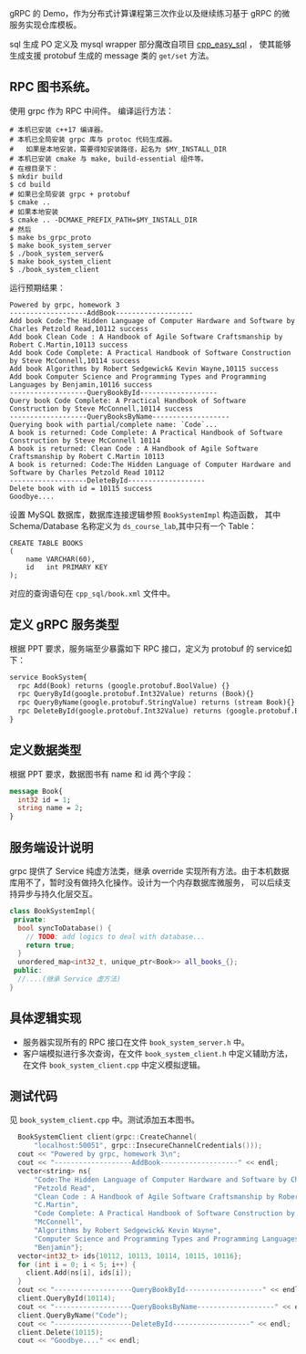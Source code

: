 <!--encoding: UTF-8 -->

gRPC 的 Demo，作为分布式计算课程第三次作业以及继续练习基于 gRPC 的微服务实现仓库模板。

sql 生成 PO 定义及 mysql wrapper 部分魔改自项目 [cpp_easy_sql](https://github.com/liuping001/cpp_easy_sql) ，
使其能够生成支援 protobuf 生成的 message 类的 `get/set` 方法。

## RPC 图书系统。

使用 grpc 作为 RPC 中间件。 编译运行方法：

```shell
# 本机已安装 c++17 编译器。
# 本机已全局安装 grpc 库与 protoc 代码生成器。
#   如果是本地安装，需要得知安装路径，起名为 $MY_INSTALL_DIR
# 本机已安装 cmake 与 make, build-essential 组件等。
# 在根目录下：
$ mkdir build
$ cd build
# 如果已全局安装 grpc + protobuf
$ cmake .. 
# 如果本地安装
$ cmake .. -DCMAKE_PREFIX_PATH=$MY_INSTALL_DIR
# 然后
$ make bs_grpc_proto
$ make book_system_server
$ ./book_system_server&
$ make book_system_client
$ ./book_system_client
```

运行预期结果：

```shell
Powered by grpc, homework 3
-------------------AddBook-------------------
Add book Code:The Hidden Language of Computer Hardware and Software by Charles Petzold Read,10112 success
Add book Clean Code : A Handbook of Agile Software Craftsmanship by Robert C.Martin,10113 success
Add book Code Complete: A Practical Handbook of Software Construction by Steve McConnell,10114 success
Add book Algorithms by Robert Sedgewick& Kevin Wayne,10115 success
Add book Computer Science and Programming Types and Programming Languages by Benjamin,10116 success
-------------------QueryBookById-------------------
Query book Code Complete: A Practical Handbook of Software Construction by Steve McConnell,10114 success
-------------------QueryBooksByName-------------------
Querying book with partial/complete name: `Code`...
A book is returned: Code Complete: A Practical Handbook of Software Construction by Steve McConnell 10114
A book is returned: Clean Code : A Handbook of Agile Software Craftsmanship by Robert C.Martin 10113
A book is returned: Code:The Hidden Language of Computer Hardware and Software by Charles Petzold Read 10112
-------------------DeleteById-------------------
Delete book with id = 10115 success
Goodbye....
```

设置 MySQL 数据库，数据库连接逻辑参照 `BookSystemImpl` 构造函数， 其中 Schema/Database 名称定义为 `ds_course_lab`,其中只有一个 Table：

```mysql
CREATE TABLE BOOKS
(
    name VARCHAR(60),
    id   int PRIMARY KEY
);
```

对应的查询语句在 `cpp_sql/book.xml` 文件中。

## 定义 gRPC 服务类型

根据 PPT 要求，服务端至少暴露如下 RPC 接口，定义为 protobuf 的 service如下：

```protobuf
service BookSystem{
  rpc Add(Book) returns (google.protobuf.BoolValue) {}
  rpc QueryById(google.protobuf.Int32Value) returns (Book){}
  rpc QueryByName(google.protobuf.StringValue) returns (stream Book){}
  rpc DeleteById(google.protobuf.Int32Value) returns (google.protobuf.BoolValue){}
}
```

## 定义数据类型

根据 PPT 要求，数据图书有 name 和 id 两个字段：

```protobuf
message Book{
  int32 id = 1;
  string name = 2;
}
```

## 服务端设计说明

grpc 提供了 Service 纯虚方法类，继承 override 实现所有方法。由于本机数据库用不了，暂时没有做持久化操作。设计为一个内存数据库微服务， 可以后续支持异步与持久化层交互。

```cpp
class BookSystemImpl{
 private:
  bool syncToDatabase() {
    // TODO: add logics to deal with database...
    return true;
  }
  unordered_map<int32_t, unique_ptr<Book>> all_books_{};
 public:
  //....(继承 Service 虚方法)
}
```

## 具体逻辑实现

- 服务器实现所有的 RPC 接口在文件 `book_system_server.h` 中。
- 客户端模拟进行多次查询，在文件 `book_system_client.h` 中定义辅助方法， 在文件 `book_system_client.cpp` 中定义模拟逻辑。

## 测试代码

见 `book_system_client.cpp` 中。测试添加五本图书。

```cpp
  BookSystemClient client(grpc::CreateChannel(
      "localhost:50051", grpc::InsecureChannelCredentials()));
  cout << "Powered by grpc, homework 3\n";
  cout << "-------------------AddBook-------------------" << endl;
  vector<string> ns{
      "Code:The Hidden Language of Computer Hardware and Software by Charles "
      "Petzold Read",
      "Clean Code : A Handbook of Agile Software Craftsmanship by Robert "
      "C.Martin",
      "Code Complete: A Practical Handbook of Software Construction by Steve "
      "McConnell",
      "Algorithms by Robert Sedgewick& Kevin Wayne",
      "Computer Science and Programming Types and Programming Languages by "
      "Benjamin"};
  vector<int32_t> ids{10112, 10113, 10114, 10115, 10116};
  for (int i = 0; i < 5; i++) {
    client.Add(ns[i], ids[i]);
  }
  cout << "-------------------QueryBookById-------------------" << endl;
  client.QueryById(10114);
  cout << "-------------------QueryBooksByName-------------------" << endl;
  client.QueryByName("Code");
  cout << "-------------------DeleteById-------------------" << endl;
  client.Delete(10115);
  cout << "Goodbye...." << endl;
```